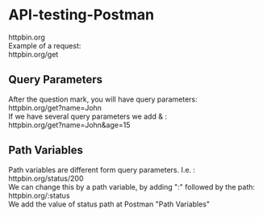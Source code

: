<h1> API-testing-Postman </h1>
httpbin.org
<br>
Example of a request:
<br>
httpbin.org/get
<br>
<h2>Query Parameters</h2>
After the question mark, you will have query parameters:
<br>
httpbin.org/get?name=John
<br>
If we have several query parameters we add <str>&</str> :
<br>
httpbin.org/get?name=John&age=15
<br>
<h2>Path Variables</h2>
Path variables are different form query parameters. I.e. :
<br>
httpbin.org/status/200
<br>
We can change this by a path variable, by adding ":" followed by the path:
<br>
httpbin.org/:status
<br>
We add the value of status path at Postman "Path Variables"
